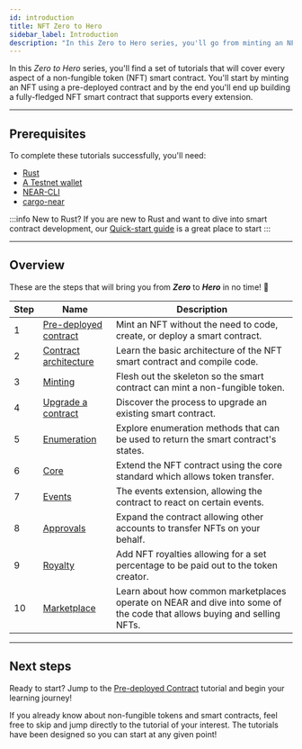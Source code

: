 ```yaml
---
id: introduction
title: NFT Zero to Hero
sidebar_label: Introduction
description: "In this Zero to Hero series, you'll go from minting an NFT with a pre-deployed contract to building a fully-featured NFT smart contract that supports all major extensions."
---
```


In this _Zero to Hero_ series, you'll find a set of tutorials that will cover every aspect of a non-fungible token (NFT) smart contract.
You'll start by minting an NFT using a pre-deployed contract and by the end you'll end up building a fully-fledged NFT smart contract that supports every extension.

---

## Prerequisites

To complete these tutorials successfully, you'll need:

- [Rust](https://www.rust-lang.org/tools/install)
- [A Testnet wallet](https://testnet.mynearwallet.com/create)
- [NEAR-CLI](/tools/near-cli#installation)
- [cargo-near](https://github.com/near/cargo-near)

:::info New to Rust?
If you are new to Rust and want to dive into smart contract development, our [Quick-start guide](../../smart-contracts/quickstart.md) is a great place to start
:::

---

## Overview

These are the steps that will bring you from **_Zero_** to **_Hero_** in no time! 💪

| Step | Name                                                          | Description                                                                                                            |
|------|---------------------------------------------------------------|------------------------------------------------------------------------------------------------------------------------|
| 1    | [Pre-deployed contract](/tutorials/nfts/predeployed-contract) | Mint an NFT without the need to code, create, or deploy a smart contract.                                              |
| 2    | [Contract architecture](/tutorials/nfts/skeleton)             | Learn the basic architecture of the NFT smart contract and compile code.                                               |
| 3    | [Minting](/tutorials/nfts/minting)                            | Flesh out the skeleton so the smart contract can mint a non-fungible token.                                            |
| 4    | [Upgrade a contract](/tutorials/nfts/upgrade-contract)        | Discover the process to upgrade an existing smart contract.                                                            |
| 5    | [Enumeration](/tutorials/nfts/enumeration)                    | Explore enumeration methods that can be used to return the smart contract's states.                                    |
| 6    | [Core](/tutorials/nfts/core)                                  | Extend the NFT contract using the core standard which allows token transfer.                                        |
| 7    | [Events](/tutorials/nfts/events)                              | The events extension, allowing the contract to react on certain events.                                              |
| 8    | [Approvals](/tutorials/nfts/approvals)                        | Expand the contract allowing other accounts to transfer NFTs on your behalf.                                           |
| 9    | [Royalty](/tutorials/nfts/royalty)                            | Add NFT royalties allowing for a set percentage to be paid out to the token creator.                                   |
| 10   | [Marketplace](/tutorials/nfts/marketplace)                    | Learn about how common marketplaces operate on NEAR and dive into some of the code that allows buying and selling NFTs. |

---

## Next steps

Ready to start? Jump to the [Pre-deployed Contract](/tutorials/nfts/predeployed-contract) tutorial and begin your learning journey!

If you already know about non-fungible tokens and smart contracts, feel free to skip and jump directly to the tutorial of your interest. The tutorials have been designed so you can start at any given point!
